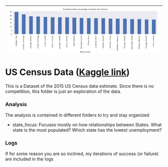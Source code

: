 | <img src="photos/carpool.png" alt="Counties with the highest number of carpoolers" style="float:left;"/> | 
|:--:| 

# US Census Data ([Kaggle link](https://www.kaggle.com/muonneutrino/us-census-demographic-data))

This is a Dataset of the 2015 US Census data estimate.  Since there is no competition, this folder is just an exploration of the data.

### Analysis

The analysis is contained in different folders to try and stay organized

- state_focus:  Focuses mostly on how relationships between States.  What state is the most populated?  Which state has the lowest unemployment?

### Logs

If for some reason you are so inclined, my iterations of success (or failure) are included in the logs
